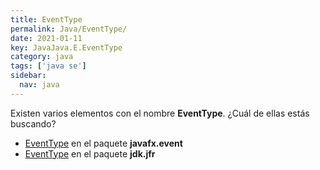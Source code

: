 ```yaml
---
title: EventType
permalink: Java/EventType/
date: 2021-01-11
key: JavaJava.E.EventType
category: java
tags: ['java se']
sidebar: 
  nav: java
---
```


Existen varios elementos con el nombre **EventType**. ¿Cuál de ellas estás buscando?
<ul>
<li><a href="/Java/EventType-javafx-event/">EventType</a> en el paquete <strong>javafx.event</strong></li>
<li><a href="/Java/EventType-jdk-jfr/">EventType</a> en el paquete <strong>jdk.jfr</strong></li>
<ul>
